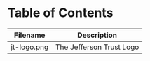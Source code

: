 # Table of Contents
| Filename | Description |
| -------- | ----------- |
| jt-logo.png | The Jefferson Trust Logo |
